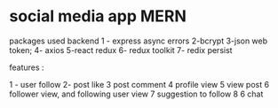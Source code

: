 # social media app MERN

packages used 
backend
1 - express async errors
2-bcrypt
3-json web token;
4- axios
5-react redux 
6- redux toolkit
7- redix persist 





features :

1 - user follow
2- post like
3 post comment 
4 profile view
5  view post 
6 follower view, and following user view
7 suggestion to follow 
8 
6 chat 